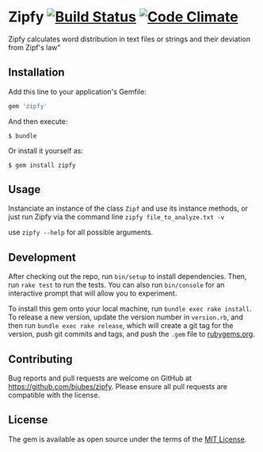 # Zipfy [![Build Status](https://travis-ci.org/bjubes/zipfy.svg?branch=master)](https://travis-ci.org/bjubes/zipfy) [![Code Climate](https://codeclimate.com/github/bjubes/putsplus/badges/gpa.svg)](https://codeclimate.com/github/bjubes/putsplus)

Zipfy calculates word distribution in text files or strings and their deviation from Zipf's law"

## Installation

Add this line to your application's Gemfile:

```ruby
gem 'zipfy'
```

And then execute:

    $ bundle

Or install it yourself as:

    $ gem install zipfy

## Usage

Instanciate an instance of the class `Zipf` and use its instance methods, or just run Zipfy via the command line
`zipfy file_to_analyze.txt -v`

use `zipfy --help` for all possible arguments.

## Development

After checking out the repo, run `bin/setup` to install dependencies. Then, run `rake test` to run the tests. You can also run `bin/console` for an interactive prompt that will allow you to experiment.

To install this gem onto your local machine, run `bundle exec rake install`. To release a new version, update the version number in `version.rb`, and then run `bundle exec rake release`, which will create a git tag for the version, push git commits and tags, and push the `.gem` file to [rubygems.org](https://rubygems.org).

## Contributing

Bug reports and pull requests are welcome on GitHub at https://github.com/bjubes/zipfy. Please ensure all pull requests are compatible with the license.


## License

The gem is available as open source under the terms of the [MIT License](http://opensource.org/licenses/MIT).

